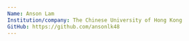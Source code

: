 ```yaml
---
Name: Anson Lam
Institution/company: The Chinese University of Hong Kong
GitHub: https://github.com/ansonlk48
---
```

